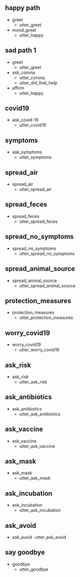 ## happy path
* greet
  - utter_greet
* mood_great
  - utter_happy

## sad path 1
* greet
  - utter_greet
* ask_corona
  - utter_corona
  - utter_did_that_help
* affirm
  - utter_happy

## covid19
* ask_covid-19
  - utter_covid19

## symptoms
* ask_symptoms
  - utter_symptoms

## spread_air
* spread_air
    - utter_spread_air

## spread_feces
* spread_feces
  - utter_spread_feces

## spread_no_symptoms
* spread_no_symptoms
  - utter_spread_no_symptoms

## spread_animal_source
* spread_animal_source
  - utter_spread_animal_source

## protection_measures
* protection_measures
  - utter_protection_measures

## worry_covid19
* worry_covid19
  - utter_worry_covid19

## ask_risk
* ask_risk
  - utter_ask_risk

## ask_antibiotics
* ask_antibiotics
  - utter_ask_antibiotics

## ask_vaccine
* ask_vaccine
  - utter_ask_vaccine

## ask_mask
* ask_mask
  - utter_ask_mask

## ask_incubation
* ask_incubation
  - utter_ask_incubation

## ask_avoid
* ask_avoid
  -utter_ask_avoid
## say goodbye
* goodbye
  - utter_goodbye

